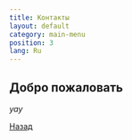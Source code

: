 ```yaml
---
title: Контакты
layout: default
category: main-menu
position: 3
lang: Ru
---
```


## Добро пожаловать

_yay_

[Назад](./)
